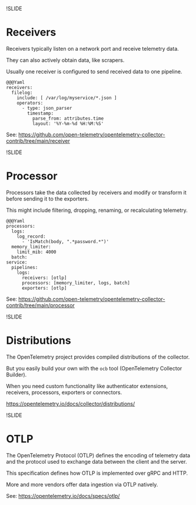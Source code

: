 !SLIDE

# Receivers

Receivers typically listen on a network port and receive telemetry data.

They can also actively obtain data, like scrapers.

Usually one receiver is configured to send received data to one pipeline.

    @@@Yaml
    receivers:
      filelog:
        include: [ /var/log/myservice/*.json ]
        operators:
          - type: json_parser
            timestamp:
              parse_from: attributes.time
              layout: '%Y-%m-%d %H:%M:%S'

See: https://github.com/open-telemetry/opentelemetry-collector-contrib/tree/main/receiver

!SLIDE

# Processor

Processors take the data collected by receivers and modify or transform it before sending it to the exporters.

This might include filtering, dropping, renaming, or recalculating telemetry.

    @@@Yaml
    processors:
      logs:
        log_record:
          - 'IsMatch(body, ".*password.*")'
      memory_limiter:
        limit_mib: 4000
      batch:
    service:
      pipelines:
        logs:
          receivers: [otlp]
          processors: [memory_limiter, logs, batch]
          exporters: [otlp]

See: https://github.com/open-telemetry/opentelemetry-collector-contrib/tree/main/processor

!SLIDE

# Distributions

The OpenTelemetry project provides compiled distributions of the collector.

But you easily build your own with the `ocb` tool (OpenTelemetry Collector Builder).

When you need custom functionality like authenticator extensions, receivers, processors, exporters or connectors.

https://opentelemetry.io/docs/collector/distributions/

!SLIDE

# OTLP

The OpenTelemetry Protocol (OTLP) defines the encoding of telemetry data and the protocol used to exchange data between the client and the server.

This specification defines how OTLP is implemented over gRPC and HTTP.

More and more vendors offer data ingestion via OTLP natively.

See: https://opentelemetry.io/docs/specs/otlp/
